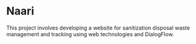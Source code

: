 # Naari
This project involves developing a website for sanitization disposal waste management and tracking using
web technologies and DialogFlow.
